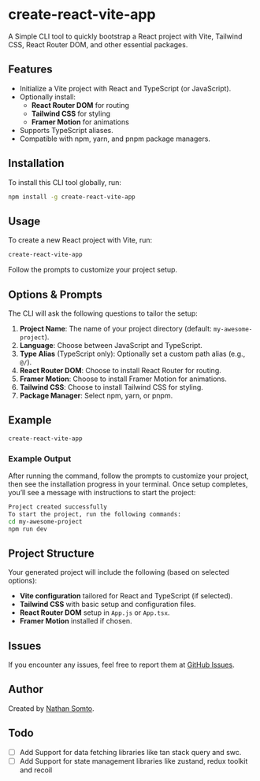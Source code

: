 # create-react-vite-app

A Simple CLI tool to quickly bootstrap a React project with Vite, Tailwind CSS, React Router DOM, and other essential packages.

## Features

- Initialize a Vite project with React and TypeScript (or JavaScript).
- Optionally install:
  - **React Router DOM** for routing
  - **Tailwind CSS** for styling
  - **Framer Motion** for animations
- Supports TypeScript aliases.
- Compatible with npm, yarn, and pnpm package managers.

## Installation

To install this CLI tool globally, run:

```bash
npm install -g create-react-vite-app
```

## Usage

To create a new React project with Vite, run:

```bash
create-react-vite-app
```

Follow the prompts to customize your project setup.

## Options & Prompts

The CLI will ask the following questions to tailor the setup:

1. **Project Name**: The name of your project directory (default: `my-awesome-project`).
2. **Language**: Choose between JavaScript and TypeScript.
3. **Type Alias** (TypeScript only): Optionally set a custom path alias (e.g., `@/`).
4. **React Router DOM**: Choose to install React Router for routing.
5. **Framer Motion**: Choose to install Framer Motion for animations.
6. **Tailwind CSS**: Choose to install Tailwind CSS for styling.
7. **Package Manager**: Select npm, yarn, or pnpm.

## Example

```bash
create-react-vite-app
```

### Example Output

After running the command, follow the prompts to customize your project, then see the installation progress in your terminal. Once setup completes, you’ll see a message with instructions to start the project:

```bash
Project created successfully
To start the project, run the following commands:
cd my-awesome-project
npm run dev
```

## Project Structure

Your generated project will include the following (based on selected options):

- **Vite configuration** tailored for React and TypeScript (if selected).
- **Tailwind CSS** with basic setup and configuration files.
- **React Router DOM** setup in `App.js` or `App.tsx`.
- **Framer Motion** installed if chosen.

## Issues

If you encounter any issues, feel free to report them at [GitHub Issues](https://github.com/Nathan-Somto/create-react-vite-app/issues).



## Author

Created by [Nathan Somto](https://github.com/Nathan-Somto).

## Todo
- [ ] Add Support for data fetching libraries like tan stack query and swc.
- [ ] Add Support for state management libraries like zustand, redux toolkit and recoil